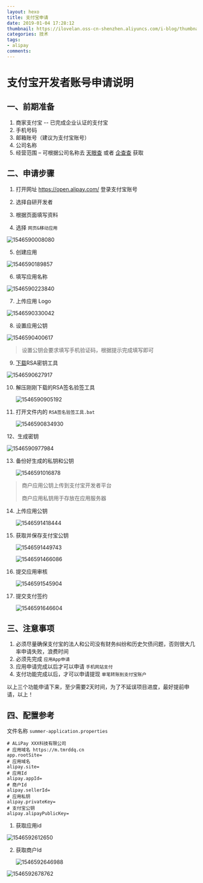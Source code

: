 ```yaml
---
layout: hexo
title: 支付宝申请
date: 2019-01-04 17:28:12
thumbnail: https://ilovelan.oss-cn-shenzhen.aliyuncs.com/i-blog/thumbnail/2017/2017-09-05.png
categories: 技术
tags:
- alipay
comments:
---
```


# 支付宝开发者账号申请说明

## 一、前期准备

1. 商家支付宝 -- 已完成企业认证的支付宝
2. 手机号码
3. 邮箱账号（建议为支付宝账号）
4. 公司名称
5. 经营范围 – 可根据公司名称去 [天眼查](https://www.tianyancha.com/) 或者 [企查查](https://www.qichacha.com/) 获取

## 二、申请步骤

1. 打开网址 https://open.alipay.com/ 登录支付宝账号

2. 选择自研开发者

3. 根据页面填写资料

4. 选择 `网页&移动应用`

 ![1546590008080](assets/1546590008080.png)

5. 创建应用

 ![1546590189857](assets/1546590189857.png)

6. 填写应用名称

 ![1546590223840](assets/1546590223840.png)

7. 上传应用 Logo

 ![1546590330042](assets/1546590330042.png)

8. 设置应用公钥

 ![1546590400617](assets/1546590400617.png)

 > 设置公钥会要求填写手机验证码，根据提示完成填写即可

9. [下载](https://docs.open.alipay.com/291/106097/)RSA密钥工具

![1546590627917](assets/1546590627917.png)

10. 解压刚刚下载的RSA签名验签工具

    ![1546590905192](assets/1546590905192.png)

11. 打开文件内的 `RSA签名验签工具.bat`

    ![1546590834930](assets/1546590834930.png)

12、生成密钥

![1546590977984](assets/1546590977984.png)

13. 备份好生成的私钥和公钥

    ![1546591016878](assets/1546591016878.png)

> 商户应用公钥上传到支付宝开发者平台
>
> 商户应用私钥用于存放在应用服务器

14. 上传应用公钥

    ![1546591418444](assets/1546591418444.png)

15. 获取并保存支付宝公钥

    ![1546591449743](assets/1546591449743.png)

    ![1546591466086](assets/1546591466086.png)

16. 提交应用审核

    ![1546591545904](assets/1546591545904.png)

17. 提交支付签约

    ![1546591646604](assets/1546591646604.png)

## 三、注意事项

1. 必须尽量确保支付宝的法人和公司没有财务纠纷和历史欠债问题，否则很大几率申请失败，浪费时间
2. 必须先完成 `应用App申请`
3. 应用申请完成以后才可以申请 `手机网站支付`
4. 支付功能完成以后，才可以申请提现 `单笔转账到支付宝账户`

以上三个功能申请下来，至少需要2天时间，为了不延误项目进度，最好提前申请，以上！

## 四、配置参考

文件名称 `summer-application.properties`

```
# ALiPay XXX科技有限公司
# 应用域名 https://m.tmrddq.cn
app.rootSite=
# 应用域名
alipay.site=
# 应用Id
alipay.appId=
# 商户Id
alipay.sellerId=
# 应用私钥
alipay.privateKey=
# 支付宝公钥
alipay.alipayPublicKey=
```

1. 获取应用id

![1546592612650](assets/1546592612650.png)

2. 获取商户Id

   ![1546592646988](assets/1546592646988.png)

![1546592678762](assets/1546592678762.png)